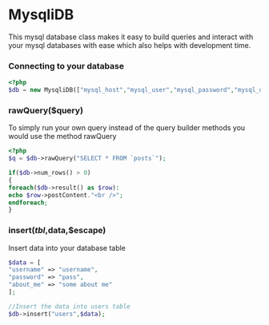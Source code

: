 # MysqliDB
This mysql database class makes it easy to build queries and interact with your mysql databases with ease which also helps with development time. 

### Connecting to your database
```php
<?php
$db = new MysqliDB(["mysql_host","mysql_user","mysql_password","mysql_database"]);
```
### rawQuery($query)
To simply run your own query instead of the query builder methods you would use the method rawQuery
```php
<?php
$q = $db->rawQuery("SELECT * FROM `posts`");

if($db->num_rows() > 0)
{
foreach($db->result() as $row):
echo $row->postContent."<br />";
endforeach;
}
```
### insert($tbl,$data,$escape)
Insert data into your database table
```php
$data = [
"username" => "username",
"password" => "pass",
"about_me" => "some about me"
];

//Insert the data into users table
$db->insert("users",$data);
```
